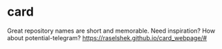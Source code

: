 # card
Great repository names are short and memorable. Need inspiration? How about potential-telegram?
https://raselshek.github.io/card_webpage/#
